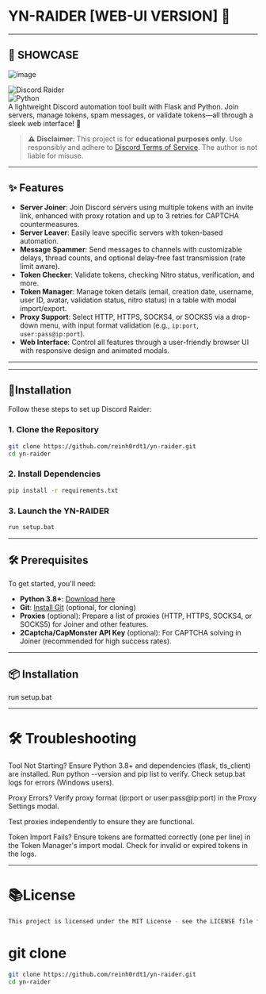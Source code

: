 # YN-RAIDER [WEB-UI VERSION] 🚀

---

## 📸 SHOWCASE

![image](https://github.com/user-attachments/assets/aa158e26-3b01-4de8-9c95-34679dbb7620)

![Discord Raider](https://img.shields.io/badge/Discord-Raider-blueviolet?style=flat-square)  
![Python](https://img.shields.io/badge/Python-3.8+-yellow?style=flat-square)  
A lightweight Discord automation tool built with Flask and Python. Join servers, manage tokens, spam messages, or validate tokens—all through a sleek web interface! 🎉

> **⚠️ Disclaimer**: This project is for **educational purposes only**. Use responsibly and adhere to [Discord Terms of Service](https://discord.com/terms). The author is not liable for misuse.

---

## ✨ Features
- **Server Joiner**: Join Discord servers using multiple tokens with an invite link, enhanced with proxy rotation and up to 3 retries for CAPTCHA countermeasures.
- **Server Leaver**: Easily leave specific servers with token-based automation.
- **Message Spammer**: Send messages to channels with customizable delays, thread counts, and optional delay-free fast transmission (rate limit aware).
- **Token Checker**: Validate tokens, checking Nitro status, verification, and more.
- **Token Manager**: Manage token details (email, creation date, username, user ID, avatar, validation status, nitro status) in a table with modal import/export.
- **Proxy Support**: Select HTTP, HTTPS, SOCKS4, or SOCKS5 via a drop-down menu, with input format validation (e.g., `ip:port`, `user:pass@ip:port`).
- **Web Interface**: Control all features through a user-friendly browser UI with responsive design and animated modals.

---

---
## 📙Installation
Follow these steps to set up Discord Raider:

### 1. Clone the Repository
```bash
git clone https://github.com/reinh0rdt1/yn-raider.git
cd yn-raider
```

### 2. Install Dependencies
```bash
pip install -r requirements.txt
```

### 3. Launch the YN-RAIDER
```bash
run setup.bat
```
---




## 🛠️ Prerequisites
To get started, you'll need:

- **Python 3.8+**: [Download here](https://www.python.org/downloads/)
- **Git**: [Install Git](https://git-scm.com/downloads) (optional, for cloning)
- **Proxies** (optional): Prepare a list of proxies (HTTP, HTTPS, SOCKS4, or SOCKS5) for Joiner and other features.
- **2Captcha/CapMonster API Key** (optional): For CAPTCHA solving in Joiner (recommended for high success rates).

---

## 📦 Installation
run setup.bat

---

# 🛠️ Troubleshooting
Tool Not Starting?
Ensure Python 3.8+ and dependencies (flask, tls_client) are installed. Run python --version and pip list to verify.
Check setup.bat logs for errors (Windows users).

Proxy Errors?
Verify proxy format (ip:port or user:pass@ip:port) in the Proxy Settings modal.

Test proxies independently to ensure they are functional.

Token Import Fails?
Ensure tokens are formatted correctly (one per line) in the Token Manager's import modal.
Check for invalid or expired tokens in the logs.

---

# 📚License
```bash
This project is licensed under the MIT License - see the LICENSE file for details.
```




# git clone
```bash
git clone https://github.com/reinh0rdt1/yn-raider.git
cd yn-raider
